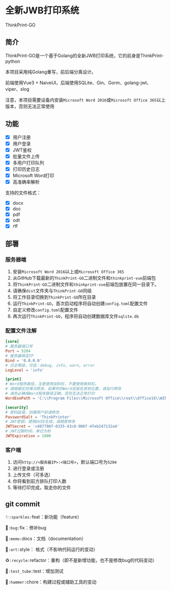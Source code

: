 # 全新JWB打印系统

ThinkPrint-GO

## 简介

ThinkPrint-GO是一个基于Golang的全新JWB打印系统，它的前身是ThinkPrint-python

本项目采用纯Golang重写，前后端分离设计。

前端使用Vue3 + NaiveUI，后端使用SQLite、Gin、Gorm、golang-jwt、viper、slog

注意，本项目需要设备内安装``Microsoft Word 2016``或``Microsoft Office 365``以上版本，否则无法正常使用

## 功能

- [x] 用户注册
- [x] 用户登录
- [x] JWT鉴权
- [x] 批量文件上传
- [x] 多用户打印队列
- [x] 打印历史日志
- [x] Microsoft Word打印
- [x] 高准确率解析

支持的文件格式：
- [x] docx
- [x] doc
- [x] pdf
- [x] odt
- [x] rtf

## 部署

### 服务器端

1. 安装``Microsoft Word 2016``以上或``Microsoft Office 365``
2. 从GitHub下载最新的``ThinkPrint-GO``二进制文件和``thinkprint-vue``前端包
3. 将``ThinkPrint-GO``二进制文件和``thinkprint-vue``前端包放置在同一目录下。
4. 请确保``dist``文件夹与``ThinkPrint-GO``同级
5. 将工作目录切换到``ThinkPrint-GO``所在目录
6. 运行``ThinkPrint-GO``，首次启动程序将自动创建``config.toml``配置文件
7. 自定义修改``config.toml``配置文件
8. 再次运行``ThinkPrint-GO``，程序将自动创建数据库文件``sqlite.db``

### 配置文件注解

````toml
[core]
# 服务器端口号
Port = 5204
# 服务器绑定IP
Bind = '0.0.0.0'
# 日志等级，可选：debug, info, warn, error
LogLevel = 'info'

[print]
# Word程序路径，注意使用双斜杠，不要使用单斜杠。
# 请根据实际情况修改，如果你的Word安装在其他位置，请自行修改
# 请务必确保Word程序路径正确，否则无法正常打印
WordExePath = 'C:\\Program Files\\Microsoft Office\\root\\Office16\\WINWORD.EXE'

[security]
# 密码盐值，创建用户前请修改
PasswordSalt = 'ThinkPrinter'
# JWT密钥，使用UUID生成，请随意修改
JWTSecret = 'c487798f-0335-43c0-906f-4feb247132a4'
# JWT过期时间，单位为秒
JWTExpiration = 1800
````

### 客户端

1. 访问``http://<服务器IP>:<端口号>``，默认端口号为``5204``
2. 进行登录或注册
3. 上传文件（可多选）
4. 你将看到前方排队打印人数
5. 等待打印完成，取走你的文件

## git commit

✨`:sparkles:`feat：新功能（feature）

🐛`:bug:`fix：修补bug

📝`:memo:`docs：文档（documentation）

🎨`:art:`style： 格式（不影响代码运行的变动）

♻️`:recycle:`refactor：重构（即不是新增功能，也不是修改bug的代码变动）

🧪`:test_tube:`test：增加测试

🔨`:hammer:`chore：构建过程或辅助工具的变动
